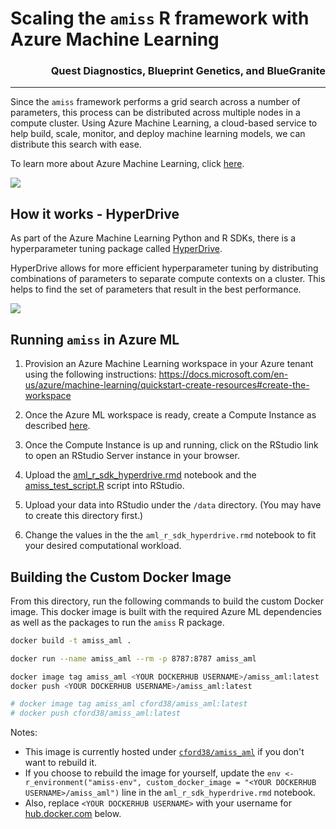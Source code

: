 # Scaling the `amiss` R framework with Azure Machine Learning

<h3 align="right">Quest Diagnostics, Blueprint Genetics, and BlueGranite</h3>

----------------------------

Since the `amiss` framework performs a grid search across a number of parameters, this process can be distributed across multiple nodes in a compute cluster. Using Azure Machine Learning, a cloud-based service to help build, scale, monitor, and deploy machine learning models, we can distribute this search with ease.

To learn more about Azure Machine Learning, click [here](https://docs.microsoft.com/en-us/azure/machine-learning/overview-what-is-azure-ml).


<img src="https://raw.githubusercontent.com/colbyford/amiss/master/azure_ml/img/scalability_approach.png">


## How it works - HyperDrive

As part of the Azure Machine Learning Python and R SDKs, there is a hyperparameter tuning package called [HyperDrive](https://docs.microsoft.com/en-us/python/api/azureml-train-core/azureml.train.hyperdrive?view=azure-ml-py).

HyperDrive allows for more efficient hyperparameter tuning by distributing combinations of parameters to separate compute contexts on a cluster. This helps to find the set of parameters that result in the best performance.

<img src="https://raw.githubusercontent.com/colbyford/amiss/master/azure_ml/img/hyperdrive_example.png">

## Running `amiss` in Azure ML

1. Provision an Azure Machine Learning workspace in your Azure tenant using the following instructions: https://docs.microsoft.com/en-us/azure/machine-learning/quickstart-create-resources#create-the-workspace

2. Once the Azure ML workspace is ready, create a Compute Instance as described [here](https://docs.microsoft.com/en-us/azure/machine-learning/quickstart-create-resources#instance).

3. Once the Compute Instance is up and running, click on the RStudio link to open an RStudio Server instance in your browser.

4. Upload the [aml_r_sdk_hyperdrive.rmd](aml_r_sdk_hyperdrive.rmd) notebook and the [amiss_test_script.R](amiss_test_script.R) script into RStudio.

5. Upload your data into RStudio under the `/data` directory. (You may have to create this directory first.)

6. Change the values in the the `aml_r_sdk_hyperdrive.rmd` notebook to fit your desired computational workload.

## Building the Custom Docker Image

From this directory, run the following commands to build the custom Docker image. This docker image is built with the required Azure ML dependencies as well as the packages to run the `amiss` R package.

```sh
docker build -t amiss_aml .

docker run --name amiss_aml --rm -p 8787:8787 amiss_aml

docker image tag amiss_aml <YOUR DOCKERHUB USERNAME>/amiss_aml:latest
docker push <YOUR DOCKERHUB USERNAME>/amiss_aml:latest

# docker image tag amiss_aml cford38/amiss_aml:latest
# docker push cford38/amiss_aml:latest
```

Notes:
 - This image is currently hosted under [`cford38/amiss_aml`](https://hub.docker.com/r/cford38/amiss_aml) if you don't want to rebuild it.
 - If you choose to rebuild the image for yourself, update the `env <- r_environment("amiss-env", custom_docker_image = "<YOUR DOCKERHUB USERNAME>/amiss_aml")` line in the `aml_r_sdk_hyperdrive.rmd` notebook.
 - Also, replace `<YOUR DOCKERHUB USERNAME>` with your username for [hub.docker.com](https://hub.docker.com/) below.
